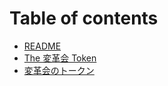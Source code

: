 # Table of contents

* [README](README.md)
* [The 変革会 Token](henkaku-token.md)
* [変革会のトークン](henkaku-token-ja.md)
